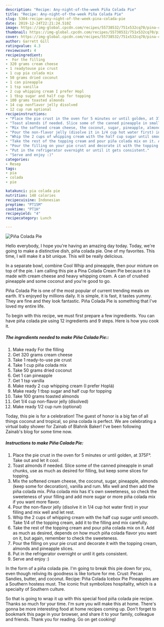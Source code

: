 ```yaml
---
description: "Recipe: Any-night-of-the-week Piña Colada Pie"
title: "Recipe: Any-night-of-the-week Piña Colada Pie"
slug: 5304-recipe-any-night-of-the-week-pina-colada-pie
date: 2019-12-24T22:21:24.510Z
image: https://img-global.cpcdn.com/recipes/55738532/751x532cq70/pina-colada-pie-recipe-main-photo.jpg
thumbnail: https://img-global.cpcdn.com/recipes/55738532/751x532cq70/pina-colada-pie-recipe-main-photo.jpg
cover: https://img-global.cpcdn.com/recipes/55738532/751x532cq70/pina-colada-pie-recipe-main-photo.jpg
author: Garrett Gill
ratingvalue: 4.3
reviewcount: 4
recipeingredient:
-  For the filling
- 320 grams cream cheese
- 1 readytouse pie crust
- 1 cup pia colada mix
- 50 grams dried coconut
- 1 can pineapple
- 1 tsp vanilla
- 2 cup whipping cream I prefer Hopl
- 1 tbsp sugar and half cup for topping
- 100 grams toasted almonds
- 14 cup nonflavor jelly disolved
- 12 cup rum optional
recipeinstructions:
- "Place the pie crust in the oven for 5 minutes or until golden, at 375F°. Take out and let it cool."
- "Toast almonds if needed. Slice some of the canned pineapple in small chunks, use as much as desired for filling, but keep some slices for topping."
- "Mix the softened cream cheese, the coconut, sugar, pineapple, almonds (keep some for decoration), vanilla and rum. Mix well and then add the piña colada mix. Piña colada mix has it&#39;s own sweeteness, so check the sweeteness of your filling and add more sugar or more piña colada mix if you want more flavor."
- "Pour the non-flavor jelly (disolve it in 1/4 cup hot water first) in your filling and mix well and let rest."
- "Whip the 2 cups of whipping cream with the half cup sugar until smooth. Take 1/4 of the topping cream, add it to the filling and mix carefully."
- "Take the rest of the topping cream and pour piña colada mix on it. Add as much as desired, depends on how much piña colada flavor you want on it, but again, remember to check the sweeteness."
- "Pour the filling on your pie crust and decorate it with the topping cream, almonds and pineapple slices."
- "Put in the refrigerator overnight or until it gets consistent."
- "Serve and enjoy :)"
categories:
- Resep
tags:
- pia
- colada
- pie

katakunci: pia colada pie
nutrition: 148 calories
recipecuisine: Indonesian
preptime: "PT15M"
cooktime: "PT1H"
recipeyield: "4"
recipecategory: Lunch

---
```



![Piña Colada Pie](https://img-global.cpcdn.com/recipes/55738532/751x532cq70/pina-colada-pie-recipe-main-photo.jpg)

Hello everybody, I hope you're having an amazing day today. Today, we're going to make a distinctive dish, piña colada pie. One of my favorites. This time, I will make it a bit unique. This will be really delicious.

In a separate bowl, combine Cool Whip and pineapple, then pour mixture on top of the pie. I am calling this pie a Pina Colada Cream Pie because it is made with cream cheese and heavy whipping cream. A can of crushed pineapple and some coconut and you&#39;re good to go.

Piña Colada Pie is one of the most popular of current trending meals on earth. It's enjoyed by millions daily. It is simple, it is fast, it tastes yummy. They are fine and they look fantastic. Piña Colada Pie is something that I've loved my entire life.


To begin with this recipe, we must first prepare a few ingredients. You can have piña colada pie using 12 ingredients and 9 steps. Here is how you cook it.

##### The ingredients needed to make Piña Colada Pie::

1. Make ready  For the filling
1. Get 320 grams cream cheese
1. Take 1 ready-to-use pie crust
1. Take 1 cup piña colada mix
1. Take 50 grams dried coconut
1. Get 1 can pineapple
1. Get 1 tsp vanilla
1. Make ready 2 cup whipping cream (I prefer Hoplá)
1. Make ready 1 tbsp sugar and half cup for topping
1. Take 100 grams toasted almonds
1. Get 1/4 cup non-flavor jelly (disolved)
1. Make ready 1/2 cup rum (optional)


Today, this pie is for a celebration! The guest of honor is a big fan of all things coconut and tropical, so pina colada is perfect. We are celebrating a virtual baby shower for Zainab of Blahnik Baker! I&#39;ve been following Zainab&#39;s blog for some time now. 

##### Instructions to make Piña Colada Pie:

1. Place the pie crust in the oven for 5 minutes or until golden, at 375F°. Take out and let it cool.
1. Toast almonds if needed. Slice some of the canned pineapple in small chunks, use as much as desired for filling, but keep some slices for topping.
1. Mix the softened cream cheese, the coconut, sugar, pineapple, almonds (keep some for decoration), vanilla and rum. Mix well and then add the piña colada mix. Piña colada mix has it&#39;s own sweeteness, so check the sweeteness of your filling and add more sugar or more piña colada mix if you want more flavor.
1. Pour the non-flavor jelly (disolve it in 1/4 cup hot water first) in your filling and mix well and let rest.
1. Whip the 2 cups of whipping cream with the half cup sugar until smooth. Take 1/4 of the topping cream, add it to the filling and mix carefully.
1. Take the rest of the topping cream and pour piña colada mix on it. Add as much as desired, depends on how much piña colada flavor you want on it, but again, remember to check the sweeteness.
1. Pour the filling on your pie crust and decorate it with the topping cream, almonds and pineapple slices.
1. Put in the refrigerator overnight or until it gets consistent.
1. Serve and enjoy :)


In the form of a piña colada pie. I&#39;m going to break this pie down for you, even though reliving its goodness is like torture for me. Crust: Pecan Sandies, butter, and coconut. Recipe: Piña Colada Icebox Pie Pineapples are a Southern hostess must. The iconic fruit symbolizes hospitality, which is a specialty of Southern culture. 

So that is going to wrap it up with this special food piña colada pie recipe. Thanks so much for your time. I'm sure you will make this at home. There's gonna be more interesting food at home recipes coming up. Don't forget to bookmark this page in your browser, and share it to your family, colleague and friends. Thank you for reading. Go on get cooking!
